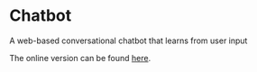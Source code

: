 # Chatbot
A web-based conversational chatbot that learns from user input

The online version can be found [here](http://ourchatbot.owenblock.com/).
